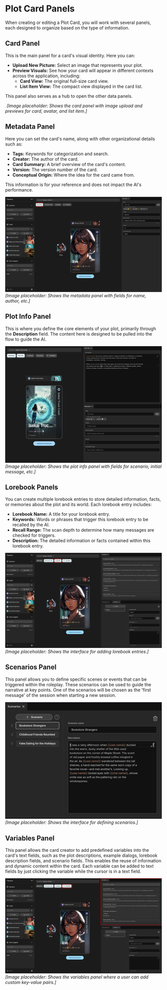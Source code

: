 # Plot Card Panels

When creating or editing a Plot Card, you will work with several panels, each designed to organize based on the type of information.

## Card Panel

This is the main panel for a card's visual identity. Here you can:

- **Upload New Picture:** Select an image that represents your plot.
- **Preview Visuals:** See how your card will appear in different contexts across the application, including:
    - **Card View:** The original full-size card view.
    - **List Item View:** The compact view displayed in the card list.

This panel also serves as a hub to open the other data panels.

![Card Panel](./images/card-panel.png)
*[Image placeholder: Shows the card panel with image upload and previews for card, avatar, and list item.]*

## Metadata Panel

Here you can set the card's name, along with other organizational details such as:
- **Tags:** Keywords for categorization and search.
- **Creator:** The author of the card.
- **Card Summary:** A brief overview of the card's content.
- **Version:** The version number of the card.
- **Conceptual Origin:** Where the idea for the card came from.

This information is for your reference and does not impact the AI's performance.

![Plot Card Metadata Panel](./images/card-metadata-panel.png)
*[Image placeholder: Shows the metadata panel with fields for name, author, etc.]*

## Plot Info Panel

This is where you define the core elements of your plot, primarily through the **Description** field. The content here is designed to be pulled into the flow to guide the AI.

![Plot Info Panel](./images/plot-info-panel.png)
*[Image placeholder: Shows the plot info panel with fields for scenario, initial message, etc.]*

## Lorebook Panels

You can create multiple lorebook entries to store detailed information, facts, or memories about the plot and its world. Each lorebook entry includes:
- **Lorebook Name:** A title for your lorebook entry.
- **Keywords:** Words or phrases that trigger this lorebook entry to be recalled by the AI.
- **Recall Range:** The scan depth to determine how many messages are checked for triggers.
- **Description:** The detailed information or facts contained within this lorebook entry.

![Lorebook Panel](./images/lorebook-panel.png)
*[Image placeholder: Shows the interface for adding lorebook entries.]*

## Scenarios Panel

This panel allows you to define specific scenes or events that can be triggered within the roleplay. These scenarios can be used to guide the narrative at key points. One of the scenarios will be chosen as the 'first message' of the session when starting a new session.

![Scenarios Panel](./images/scenarios-panel.png)
*[Image placeholder: Shows the interface for defining scenarios.]*

## Variables Panel

This panel allows the card creator to add predefined variables into the card's text fields, such as the plot descriptions, example dialogs, lorebook description fields, and scenario fields. This enables the reuse of information and dynamic content within the card.
Each variable can be added to text fields by just clicking the variable while the cursor is in a text field.

![Variables Panel](./images/variables-panel.png)
*[Image placeholder: Shows the variables panel where a user can add custom key-value pairs.]*
